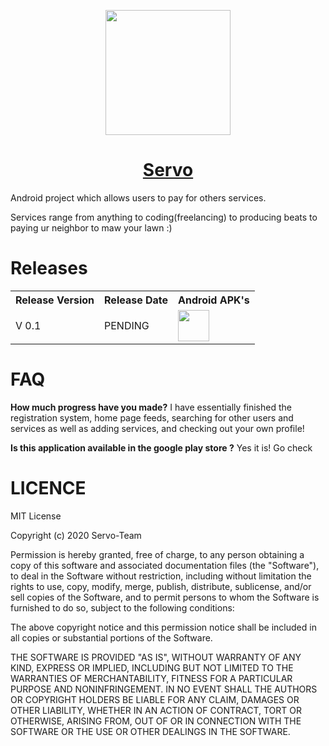 

<p align="center"><a href="https://boneos.org" target="_blank"><img width="200"src="https://i.imgur.com/TNO0fqq.png"></a></p>
<h1 align="center" id="header" style="color:#21d4fd;"><a href="#">Servo</a></h1>

Android project which allows users to pay for others services.

Services range from anything to coding(freelancing) to producing beats
to paying ur neighbor to maw your lawn :)


# Releases
<table>
  <tr>
    <th>Release Version</th>
    <th>Release Date</th>
    <th>Android APK's</th>
  </tr>

  <tr>
   <td>V 0.1</td>
   <td>PENDING</td>
   <td>
   <a href="https://github.com/Servo-Team/Servo"><img src="https://i.imgur.com/TNO0fqq.pngg" width="50"/></a>
   </td>
  </tr>
  </tr>
</table>

# FAQ

<b>How much progress have you made?</b> I have essentially finished the registration system, home page feeds, searching for other users and services as well as adding services, and checking out your own profile!

<b> Is this application available in the google play store ?</b> Yes it is! Go check 


# LICENCE

MIT License

Copyright (c) 2020 Servo-Team

Permission is hereby granted, free of charge, to any person obtaining a copy
of this software and associated documentation files (the "Software"), to deal
in the Software without restriction, including without limitation the rights
to use, copy, modify, merge, publish, distribute, sublicense, and/or sell
copies of the Software, and to permit persons to whom the Software is
furnished to do so, subject to the following conditions:

The above copyright notice and this permission notice shall be included in all
copies or substantial portions of the Software.

THE SOFTWARE IS PROVIDED "AS IS", WITHOUT WARRANTY OF ANY KIND, EXPRESS OR
IMPLIED, INCLUDING BUT NOT LIMITED TO THE WARRANTIES OF MERCHANTABILITY,
FITNESS FOR A PARTICULAR PURPOSE AND NONINFRINGEMENT. IN NO EVENT SHALL THE
AUTHORS OR COPYRIGHT HOLDERS BE LIABLE FOR ANY CLAIM, DAMAGES OR OTHER
LIABILITY, WHETHER IN AN ACTION OF CONTRACT, TORT OR OTHERWISE, ARISING FROM,
OUT OF OR IN CONNECTION WITH THE SOFTWARE OR THE USE OR OTHER DEALINGS IN THE
SOFTWARE.
